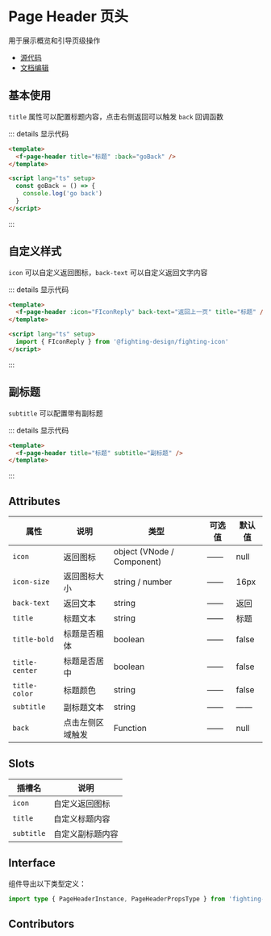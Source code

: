 # Page Header 页头

用于展示概览和引导页级操作

- [源代码](https://github.com/FightingDesign/fighting-design/tree/master/packages/fighting-design/page-header)
- [文档编辑](https://github.com/FightingDesign/fighting-design/blob/master/docs/docs/components/page-header.md)

## 基本使用

`title` 属性可以配置标题内容，点击右侧返回可以触发 `back` 回调函数

<f-page-header title="标题" :back="goBack" />

::: details 显示代码

```html
<template>
  <f-page-header title="标题" :back="goBack" />
</template>

<script lang="ts" setup>
  const goBack = () => {
    console.log('go back')
  }
</script>
```

:::

## 自定义样式

`icon` 可以自定义返回图标，`back-text` 可以自定义返回文字内容

<f-page-header :icon="FIconReply" back-text="返回上一页" title="标题" />

::: details 显示代码

```html
<template>
  <f-page-header :icon="FIconReply" back-text="返回上一页" title="标题" />
</template>

<script lang="ts" setup>
  import { FIconReply } from '@fighting-design/fighting-icon'
</script>
```

:::

## 副标题

`subtitle` 可以配置带有副标题

<f-page-header title="标题" subtitle="副标题" />

::: details 显示代码

```html
<template>
  <f-page-header title="标题" subtitle="副标题" />
</template>
```

:::

## Attributes

| 属性           | 说明             | 类型                       | 可选值 | 默认值 |
| -------------- | ---------------- | -------------------------- | ------ | ------ |
| `icon`         | 返回图标         | object (VNode / Component) | ——     | null   |
| `icon-size`    | 返回图标大小     | string / number            | ——     | 16px   |
| `back-text`    | 返回文本         | string                     | ——     | 返回   |
| `title`        | 标题文本         | string                     | ——     | 标题   |
| `title-bold`   | 标题是否粗体     | boolean                    | ——     | false  |
| `title-center` | 标题是否居中     | boolean                    | ——     | false  |
| `title-color`  | 标题颜色         | string                     | ——     | false  |
| `subtitle`     | 副标题文本       | string                     | ——     | ——     |
| `back`         | 点击左侧区域触发 | Function                   | ——     | null   |

## Slots

| 插槽名     | 说明             |
| ---------- | ---------------- |
| `icon`     | 自定义返回图标   |
| `title`    | 自定义标题内容   |
| `subtitle` | 自定义副标题内容 |

## Interface

组件导出以下类型定义：

```ts
import type { PageHeaderInstance, PageHeaderPropsType } from 'fighting-design'
```

## Contributors

<a href="https://github.com/Tyh2001" target="_blank">
  <f-avatar round src="https://avatars.githubusercontent.com/u/73180970?v=4" />
</a>

<a href="https://github.com/yzj940619" target="_blank">
  <f-avatar round src="https://avatars.githubusercontent.com/u/42865478?v=4" />
</a>

<script setup lang="ts">
  import { FIconReply } from '@fighting-design/fighting-icon'

  const goBack = () => {
    console.log('go back')
  }
</script>
